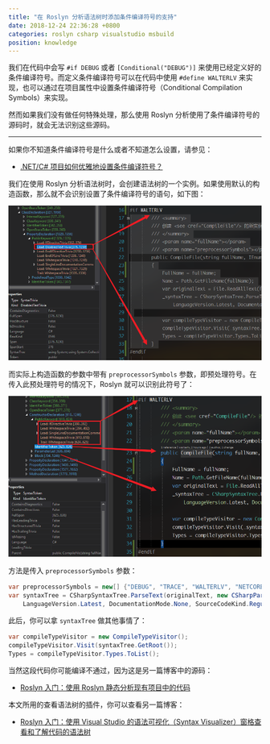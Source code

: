 ```yaml
---
title: "在 Roslyn 分析语法树时添加条件编译符号的支持"
date: 2018-12-24 22:36:28 +0800
categories: roslyn csharp visualstudio msbuild
position: knowledge
---
```


我们在代码中会写 `#if DEBUG` 或者 `[Conditional("DEBUG")]` 来使用已经定义好的条件编译符号。而定义条件编译符号可以在代码中使用 `#define WALTERLV` 来实现，也可以通过在项目属性中设置条件编译符号（Conditional Compilation Symbols）来实现。

然而如果我们没有做任何特殊处理，那么使用 Roslyn 分析使用了条件编译符号的源码时，就会无法识别这些源码。

---

如果你不知道条件编译符号是什么或者不知道怎么设置，请参见：

- [.NET/C# 项目如何优雅地设置条件编译符号？](/post/how-to-define-preprocessor-symbols)

<div id="toc"></div>

我们在使用 Roslyn 分析语法树时，会创建语法树的一个实例。如果使用默认的构造函数，那么就不会识别设置了条件编译符号的语句，如下图：

![不识别条件编译符号](/static/posts/2018-12-24-22-29-21.png)

而实际上构造函数的参数中带有 `preprocessorSymbols` 参数，即预处理符号。在传入此预处理符号的情况下，Roslyn 就可以识别此符号了：

![识别的条件编译符号](/static/posts/2018-12-24-22-33-05.png)

方法是传入 `preprocessorSymbols` 参数：

```csharp
var preprocessorSymbols = new[] {"DEBUG", "TRACE", "WALTERLV", "NETCOREAPP2_1"};
var syntaxTree = CSharpSyntaxTree.ParseText(originalText, new CSharpParseOptions(
    LanguageVersion.Latest, DocumentationMode.None, SourceCodeKind.Regular, preprocessorSymbols)
```

此后，你可以拿 `syntaxTree` 做其他事情了：

```csharp
var compileTypeVisitor = new CompileTypeVisitor();
compileTypeVisitor.Visit(syntaxTree.GetRoot());
Types = compileTypeVisitor.Types.ToList();
```

当然这段代码你可能编译不通过，因为这是另一篇博客中的源码：

- [Roslyn 入门：使用 Roslyn 静态分析现有项目中的代码](/post/analysis-code-of-existed-projects-using-roslyn)

本文所用的查看语法树的插件，你可以查看另一篇博客：

- [Roslyn 入门：使用 Visual Studio 的语法可视化（Syntax Visualizer）窗格查看和了解代码的语法树](/post/roslyn-syntax-visualizer)
